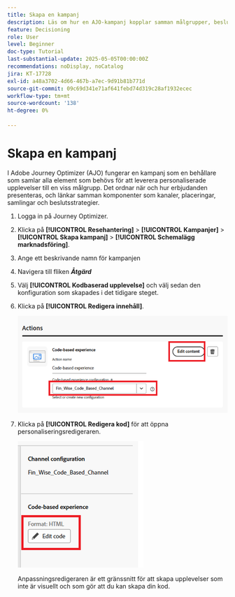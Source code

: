 ```yaml
---
title: Skapa en kampanj
description: Läs om hur en AJO-kampanj kopplar samman målgrupper, beslutspolicyer och kanaler för att leverera personaliserade erbjudanden i rätt ögonblick över olika kontaktytor.
feature: Decisioning
role: User
level: Beginner
doc-type: Tutorial
last-substantial-update: 2025-05-05T00:00:00Z
recommendations: noDisplay, noCatalog
jira: KT-17728
exl-id: a48a3702-4d66-467b-a7ec-9d91b81b771d
source-git-commit: 09c69d341e71af641febd74d319c28af1932ecec
workflow-type: tm+mt
source-wordcount: '138'
ht-degree: 0%

---
```


# Skapa en kampanj

I Adobe Journey Optimizer (AJO) fungerar en kampanj som en behållare som samlar alla element som behövs för att leverera personaliserade upplevelser till en viss målgrupp. Det ordnar när och hur erbjudanden presenteras, och länkar samman komponenter som kanaler, placeringar, samlingar och beslutsstrategier.

1. Logga in på Journey Optimizer.
1. Klicka på **[!UICONTROL Resehantering]** > **[!UICONTROL Kampanjer]** > **[!UICONTROL Skapa kampanj]** > **[!UICONTROL Schemalägg marknadsföring]**.
1. Ange ett beskrivande namn för kampanjen
1. Navigera till fliken _**Åtgärd**_
1. Välj **[!UICONTROL Kodbaserad upplevelse]** och välj sedan den konfiguration som skapades i det tidigare steget.
1. Klicka på **[!UICONTROL Redigera innehåll]**.

   ![create-campaign](assets/create-campaign.png)

1. Klicka på **[!UICONTROL Redigera kod]** för att öppna personaliseringsredigeraren.

   ![edit-cbe_html](assets/edit_code_based_exp_html.png)

   Anpassningsredigeraren är ett gränssnitt för att skapa upplevelser som inte är visuellt och som gör att du kan skapa din kod.
